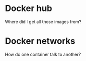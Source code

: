 # Docker hub

Where did I get all those images from?

# Docker networks

How do one container talk to another?